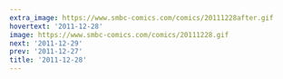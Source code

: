 ```yaml
---
extra_image: https://www.smbc-comics.com/comics/20111228after.gif
hovertext: '2011-12-28'
image: https://www.smbc-comics.com/comics/20111228.gif
next: '2011-12-29'
prev: '2011-12-27'
title: '2011-12-28'
---
```

